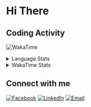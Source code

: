 # Hi There

## Coding Activity

![WakaTime](https://wakatime.com/share/@Janidu/34ba465d-7cad-42cd-bc8a-ab71f290b496.svg?theme=transparent)


<details>
  <summary>Language Stats</summary>
  
  <br> <!-- This adds some space -->

  <img alt="top langs" width="47%" src="https://github-readme-stats.vercel.app/api/top-langs/?username=JaniGamage&layout=compact&theme=transparent&show_icons=true"/>

</details>

<details>
  <summary>WakaTime Stats</summary>
  
  <br> <!-- This adds some space -->

  <img alt="wakatime stat" align="center" width="49%" src="https://github-readme-stats.vercel.app/api/wakatime?username=Janidu&&layout=donut&theme=transparent&show_icons=true"/>

</details>

## Connect with me

[![Facebook](https://img.shields.io/badge/Facebook-1877F2?style=for-the-badge&logo=facebook&logoColor=white)](https://www.facebook.com/janidu.isurugamage?mibextid=ZbWKwL)
[![LinkedIn](https://img.shields.io/badge/LinkedIn-0077B5?style=for-the-badge&logo=linkedin&logoColor=white)](https://www.linkedin.com/in/janidu-isuru-b7b380218/)
[![Email](https://img.shields.io/badge/Email-D14836?style=for-the-badge&logo=gmail&logoColor=white)](mailto:janiduisuru98@gmail.com)
